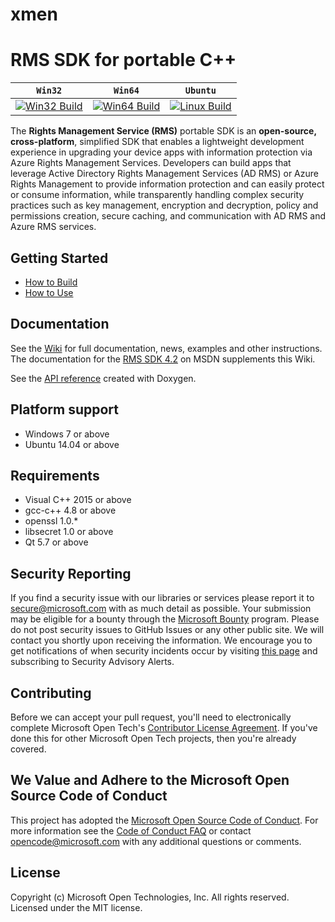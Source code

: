 # xmen
# RMS SDK for portable C++

| **`Win32`** | **`Win64`** | **`Ubuntu`** | 
|-----------------|-------------------|---------------|
| [![Win32 Build](https://img.shields.io/vso/build/msazure/b32aa71e-8ed2-41b2-9d77-5bc261222004/1218.svg)](https://msazure.visualstudio.com/One/RMS-Client/_build/index?context=Mine&path=%5CCustom%5CRMS&definitionId=1218&_a=completed) | [![Win64 Build](https://img.shields.io/vso/build/msazure/b32aa71e-8ed2-41b2-9d77-5bc261222004/3062.svg)](https://msazure.visualstudio.com/One/RMS-Client/_build/index?context=Mine&path=%5CCustom%5CRMS&definitionId=3062&_a=completed) | [![Linux Build](https://img.shields.io/vso/build/msazure/b32aa71e-8ed2-41b2-9d77-5bc261222004/625.svg)](https://msazure.visualstudio.com/One/RMS-Client/_build/index?context=Mine&path=%5CCustom%5CRMS&definitionId=625&_a=completed) |

The **Rights Management Service (RMS)** portable SDK is an **open-source, cross-platform**, simplified SDK that enables a lightweight development experience in upgrading your device apps with information protection via Azure Rights Management Services. Developers can build apps that leverage Active Directory Rights Management Services (AD RMS) or Azure Rights Management to provide information protection and can easily protect or consume information, while transparently handling complex security practices such as key management, encryption and decryption, policy and permissions creation, secure caching, and communication with AD RMS and Azure RMS services.

## Getting Started
- [How to Build](https://github.com/AzureAD/rms-sdk-for-cpp/wiki/How-to-Build)
- [How to Use](https://github.com/AzureAD/rms-sdk-for-cpp/wiki/How-to-Use)

## Documentation

See the [Wiki](https://github.com/AzureAD/rms-sdk-for-cpp/wiki) for full documentation, news, examples and other instructions.
The documentation for the [RMS SDK 4.2](https://msdn.microsoft.com/en-us/Library/dn758244%28v=vs.85%29.aspx?f=255&MSPPError=-2147217396) on MSDN supplements this Wiki.

See the [API reference](http://azuread.github.io/rms-sdk-for-cpp/index.html) created with Doxygen. 

## Platform support
* Windows 7 or above
* Ubuntu 14.04 or above

## Requirements
* Visual C++ 2015 or above
* gcc-c++ 4.8 or above
* openssl 1.0.*
* libsecret 1.0 or above
* Qt 5.7 or above 

## Security Reporting

If you find a security issue with our libraries or services please report it to [secure@microsoft.com](mailto:secure@microsoft.com) with as much detail as possible. Your submission may be eligible for a bounty through the [Microsoft Bounty](http://aka.ms/bugbounty) program. Please do not post security issues to GitHub Issues or any other public site. We will contact you shortly upon receiving the information. We encourage you to get notifications of when security incidents occur by visiting [this page](https://technet.microsoft.com/en-us/security/dd252948) and subscribing to Security Advisory Alerts.

## Contributing

Before we can accept your pull request, you'll need to electronically complete Microsoft Open Tech's [Contributor License Agreement](https://cla.msopentech.com/). If you've done this for other Microsoft Open Tech projects, then you're already covered.

## We Value and Adhere to the Microsoft Open Source Code of Conduct

This project has adopted the [Microsoft Open Source Code of Conduct](https://opensource.microsoft.com/codeofconduct/). For more information see the [Code of Conduct FAQ](https://opensource.microsoft.com/codeofconduct/faq/) or contact [opencode@microsoft.com](mailto:opencode@microsoft.com) with any additional questions or comments.

## License

Copyright (c) Microsoft Open Technologies, Inc. All rights reserved. Licensed under the MIT license.
